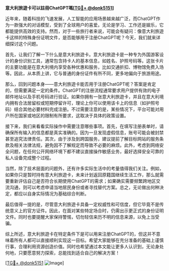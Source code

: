 **意大利旅遊卡可以註冊ChatGPT嗎[[TG💪+ @donk5151](https://t.me/s/donk5151)]**

近年来，随着科技的飞速发展，人工智能的应用场景越来越广泛，而ChatGPT作为一款强大的对话模型，受到了全球用户的喜爱。无论是学习、工作还是娱乐，它都能提供高效的支持。然而，对于一些旅行者来说，可能会有疑问：像意大利旅遊卡这样的特殊身份证明文件，是否能够用于注册ChatGPT呢？今天，我们就来详细探讨这个问题。

首先，让我们了解一下什么是意大利旅遊卡。意大利旅遊卡是一种专为外国游客设计的身份识别工具，通常包含持卡人的基本信息，如姓名、护照号码等。这张卡片的主要功能是在意大利境内享受各种优惠和服务，比如交通折扣、博物馆免费入场等。因此，从本质上讲，它与普通的身份证件有所不同，更多地偏向于旅游用途。

那么，回到问题本身——意大利旅遊卡能否用于注册ChatGPT呢？答案是肯定的，但需要满足一定的条件。ChatGPT的注册流程通常要求用户提供有效的电子邮件地址以及手机号码进行验证。如果你拥有一张意大利旅遊卡，并且在意大利境内拥有合法居留权或短期停留许可，理论上你可以使用该卡上的信息（如护照号码）结合其他必要材料完成注册。不过需要注意的是，某些情况下，平台可能对用户所在国家或地区的限制有所要求，这取决于具体的政策设置。

接下来，我们来看看实际操作中需要注意哪些事项。首先，在填写注册表单时，请确保所有输入的信息都是真实准确的。因为一旦发现虚假信息，账号可能会被封禁甚至追究法律责任。其次，由于涉及到跨国服务，建议提前了解目标网站的服务条款及相关法律法规，避免因不了解规定而导致不必要的麻烦。此外，考虑到网络安全问题，在任何公开网络环境下都不建议直接操作敏感业务，最好选择安全可靠的私人设备完成整个过程。

当然，除了技术层面的问题外，还有许多实际生活中的考量值得我们关注。例如，如果你只是暂时持有意大利旅遊卡，未来计划返回原籍国继续生活工作，那么就需要重新评估自己是否符合长期使用ChatGPT的需求；如果确实需要频繁跨地区交流沟通，则可以考虑申请当地居民身份或者寻找替代方案。总之，无论做出何种决定，都应以自身实际情况为基础综合判断。

最后值得一提的是，尽管意大利旅遊卡具备一定权威性和可信度，但它毕竟不是传统意义上的官方证件。因此，在面对某些特定场合时，仍需出示更正式的身份证明文件。同时也要提醒大家保持警惕，切勿轻信来历不明的信息来源，以免上当受骗。

综上所述，意大利旅遊卡在特定条件下是可以用来注册ChatGPT的，但这并不意味着所有人都可以直接顺利实现这一目标。希望大家能够在充分准备的基础上谨慎行事，合理利用资源创造价值。同时也希望通过本文能让更多人认识到，无论身处何地，只要愿意努力探索，总能找到适合自己的解决方案！

[[TG💪+ @donk5151](https://t.me/s/donk5151) ![Image](https://i.postimg.cc/rwNCRYN7/Snipaste-2025-04-30-17-27-05.png)]